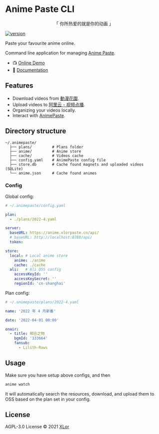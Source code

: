# Anime Paste CLI

<p align="center">「 你所热爱的就是你的动画 」</p>

[![version](https://img.shields.io/npm/v/animepaste?color=rgb%2850%2C203%2C86%29&label=AnimePaste)](https://www.npmjs.com/package/animepaste)

Paste your favourite anime online.

Command line application for managing [Anime Paste](https://github.com/XLorPaste/AnimePaste).

+ 📺 [Online Demo](https://anime.xlorpaste.cn/)
+ 📖 [Documentation](https://anime.docs.xlorpaste.cn/)

## Features

+ Download videos from [動漫花園](https://share.dmhy.org/).
+ Upload videos to [阿里云 - 视频点播](https://www.aliyun.com/product/vod).
+ Organizing your videos locally.
+ Interact with [AnimePaste](https://anime.xlorpaste.cn).

## Directory structure

```text
~/.animepaste/
  ├── plans/         # Plans folder
  ├── anime/         # Anime store
  ├── cache/         # Videos cache
  ├── config.yaml    # AnimePaste config file
  ├── store.db       # Cache found magnets and uploaded videos (SQLite)
  └── anime.json     # Cache found animes
```

### Config

Global config:

```yaml
# ~/.animepaste/config.yaml

plan:
  - ./plans/2022-4.yaml

server:
  baseURL: https://anime.xlorpaste.cn/api/
  # baseURL: http://localhost:8788/api/
  token:

store:
  local: # Local anime store
    anime: ./anime
    cache: ./cache
  ali:   # Ali OSS config
    accessKeyId: ''
    accessKeySecret: ''
    regionId: 'cn-shanghai'
```

Plan config:

```yaml
# ~/.animepaste/plans/2022-4.yaml

name: '2022 年 4 月新番'

date: '2022-04-01 00:00'

onair:
  - title: 相合之物
    bgmId: '333664'
    fansub:
      - Lilith-Raws
```

## Usage

Make sure you have setup above configs, and then

```bash
anime watch
```

It will automatically search the resources, download, and upload them to OSS based on the plan set in your config.

## License

AGPL-3.0 License © 2021 [XLor](https://github.com/yjl9903)

